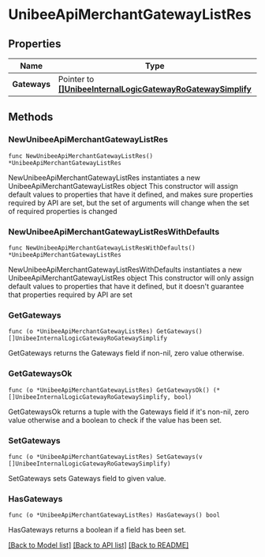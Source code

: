 # UnibeeApiMerchantGatewayListRes

## Properties

Name | Type | Description | Notes
------------ | ------------- | ------------- | -------------
**Gateways** | Pointer to [**[]UnibeeInternalLogicGatewayRoGatewaySimplify**](UnibeeInternalLogicGatewayRoGatewaySimplify.md) |  | [optional] 

## Methods

### NewUnibeeApiMerchantGatewayListRes

`func NewUnibeeApiMerchantGatewayListRes() *UnibeeApiMerchantGatewayListRes`

NewUnibeeApiMerchantGatewayListRes instantiates a new UnibeeApiMerchantGatewayListRes object
This constructor will assign default values to properties that have it defined,
and makes sure properties required by API are set, but the set of arguments
will change when the set of required properties is changed

### NewUnibeeApiMerchantGatewayListResWithDefaults

`func NewUnibeeApiMerchantGatewayListResWithDefaults() *UnibeeApiMerchantGatewayListRes`

NewUnibeeApiMerchantGatewayListResWithDefaults instantiates a new UnibeeApiMerchantGatewayListRes object
This constructor will only assign default values to properties that have it defined,
but it doesn't guarantee that properties required by API are set

### GetGateways

`func (o *UnibeeApiMerchantGatewayListRes) GetGateways() []UnibeeInternalLogicGatewayRoGatewaySimplify`

GetGateways returns the Gateways field if non-nil, zero value otherwise.

### GetGatewaysOk

`func (o *UnibeeApiMerchantGatewayListRes) GetGatewaysOk() (*[]UnibeeInternalLogicGatewayRoGatewaySimplify, bool)`

GetGatewaysOk returns a tuple with the Gateways field if it's non-nil, zero value otherwise
and a boolean to check if the value has been set.

### SetGateways

`func (o *UnibeeApiMerchantGatewayListRes) SetGateways(v []UnibeeInternalLogicGatewayRoGatewaySimplify)`

SetGateways sets Gateways field to given value.

### HasGateways

`func (o *UnibeeApiMerchantGatewayListRes) HasGateways() bool`

HasGateways returns a boolean if a field has been set.


[[Back to Model list]](../README.md#documentation-for-models) [[Back to API list]](../README.md#documentation-for-api-endpoints) [[Back to README]](../README.md)


